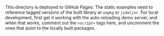 This directory is deployed to GitHub Pages:
The static examples need to reference tagged versions of the built library at `unpkg` or `jsdelivr`.
For local development, first get it working with the auto-reloading demo server,
and when that works, comment out the `<script>` tags here, and uncomment the ones that point
to the locally built packages. 
